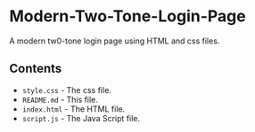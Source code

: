 # Modern-Two-Tone-Login-Page

A modern tw0-tone login page using HTML and css files.

## Contents

- `style.css` - The css file.
- `README.md` - This file.
- `index.html` - The HTML file.
- `script.js` - The Java Script file.
